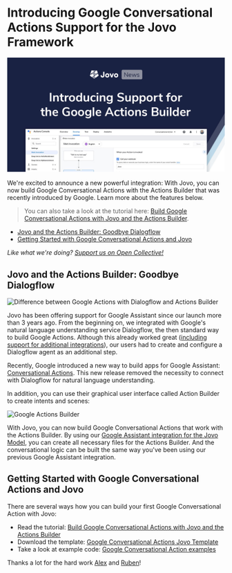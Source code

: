 # Introducing Google Conversational Actions Support for the Jovo Framework

![Google Conversational Actions Support for Jovo](./img/google-actions-builder-jovo.jpg "Jovo News: Introducing Jovo Support for Google Conversational Actions and the Actions Builder")

We're excited to announce a new powerful integration: With Jovo, you can now build Google Conversational Actions with the Actions Builder that was recently introduced by Google. Learn more about the features below.

> You can also take a look at the tutorial here: [Build Google Conversational Actions with Jovo and the Actions Builder](https://www.jovo.tech/tutorials/google-conversational-actions-getting-started).

- [Jovo and the Actions Builder: Goodbye Dialogflow](#jovo-and-the-actions-builder-goodbye-dialogflow)
- [Getting Started with Google Conversational Actions and Jovo](#getting-started-with-google-conversational-actions-and-jovo)

*Like what we're doing? [Support us on Open Collective!](https://opencollective.com/jovo-framework)* 


## Jovo and the Actions Builder: Goodbye Dialogflow

![Difference between Google Actions with Dialogflow and Actions Builder](https://www.jovo.tech/img/tutorials/google-conversational-actions-getting-started/google-actions-dialogflow.jpg "Previous Google Actions used Dialogflow as a mddle layer between Google Assistant and Jovo")

Jovo has been offering support for Google Assistant since our launch more than 3 years ago. From the beginning on, we integrated with Google's natural language understanding service Dialogflow, the then standard way to build Google Actions. Although this already worked great ([including support for additional integrations](https://www.jovo.tech/marketplace/jovo-platform-dialogflow)), our users had to create and configure a Dialogflow agent as an additional step.

Recently, Google introduced a new way to build apps for Google Assistant: [Conversational Actions](https://developers.google.com/assistant/conversational). This new release removed the necessity to connect with Dialogflow for natural language understanding.

In addition, you can use their graphical user interface called Action Builder to create intents and scenes:

![Google Actions Builder](https://www.jovo.tech/img/tutorials/google-conversational-actions-getting-started/updated-google-action-builder-jovo.jpg "Screenshot of the Google Actions Builder")

With Jovo, you can now build Google Conversational Actions that work with the Actions Builder. By using our [Google Assistant integration for the Jovo Model](https://www.jovo.tech/marketplace/jovo-model/google-assistant), you can create all necessary files for the Actions Builder. And the conversational logic can be built the same way you've been using our previous Google Assistant integration.


## Getting Started with Google Conversational Actions and Jovo

There are several ways how you can build your first Google Conversational Action with Jovo:

* Read the tutorial: [Build Google Conversational Actions with Jovo and the Actions Builder](https://www.jovo.tech/tutorials/google-conversational-actions-getting-started)
* Download the template: [Google Conversational Actions Jovo Template](https://github.com/jovotech/jovo-templates/tree/master/google/conversational-actions-hello-world)
* Take a look at example code: [Google Conversational Action examples](https://github.com/jovotech/jovo-framework/tree/master/examples/javascript/02_googleassistantconv)

Thanks a lot for the hard work [Alex](https://twitter.com/alexswetlow) and [Ruben](https://twitter.com/ruben_aeg)!

<!--[metadata]: { "description": "Learn more about the Google Conversational Action and Actions Builder integration for the Jovo Framework.", "author": "jan-koenig", "tags": "Releases", "og-image": "https://www.jovo.tech/img/news/2020-10-08-google-conversational-actions-builder/google-actions-builder-jovo.jpg" }-->
